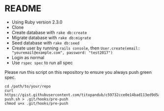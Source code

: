 README
======

* Using Ruby version 2.3.0
* Clone
* Create database with `rake db:create`
* Migrate database with `rake db:migrate`
* Seed database with `rake db:seed`
* Create user by running `rails console`, then `User.create(email: "youremail@example.com", password: "test2017")`
* Login as normal
* Use `rspec spec` to run all spec

Please run this script on this repository to ensure you always push green spec.

```
cd /path/to/your/repo
curl https://gist.githubusercontent.com/titopandub/c59732cce0e14bad113ed9d5a8242089/raw/pre-push.sh > .git/hooks/pre-push
chmod u+x .git/hooks/pre-push
```
